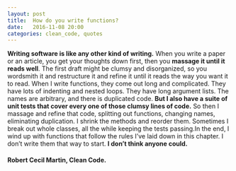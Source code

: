 ```yaml
---
layout: post
title:  How do you write functions?
date:   2016-11-08 20:00
categories: clean_code, quotes
---
```

>>
  **Writing software is like any other kind of writing.** When you write a paper or an article, you get your thoughts down first, then you **massage it until it reads well**. The first draft might be clumsy and disorganized, so you wordsmith it and restructure it and refine it until it reads the way you want it to read.
  When I write functions, they come out long and complicated. They have lots of indenting and nested loops. They have long argument lists. The names are arbitrary, and there is duplicated code. **But I also have a suite of unit tests that cover every one of those clumsy lines of code.**
  So then I massage and refine that code, splitting out functions, changing names, eliminating duplication. I shrink the methods and reorder them. Sometimes I break out whole classes, all the while keeping the tests passing.In the end, I wind up with functions that follow the rules I’ve laid down in this chapter.  I don’t write them that way to start. **I don’t think anyone could.**

####  Robert Cecil Martin, Clean Code.

